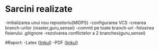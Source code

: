# Sarcini realizate

-initializarea unui nou repositoriu(MIDPS)
-configurarea VCS
-crearea branch-urilor (master,guru,sensei)
-commit pe toate branch-uri
-folosirea fisierului .gitignore
-rezolvarea conflictelor a 2 branches(guru,sensei)

#Raport:
-Latex (<a href="https://github.com/ElenaLevcenco/MIDPS/blob/master/Lab1/docs/main.tex">linkul</a>)
-PDF (<a href="https://github.com/ElenaLevcenco/MIDPS/blob/master/Lab1/docs/raport.pdf">linkul</a>)
